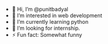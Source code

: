 - 👋 Hi, I’m @punitbadyal
- 👀 I’m interested in web development 
- 🌱 I’m currently learning python 
- 💞️ I’m looking for internship.
- ⚡ Fun fact: Somewhat funny 

<!---
punitbadyal/punitbadyal is a ✨ special ✨ repository because its `README.md` (this file) appears on your GitHub profile.
You can click the Preview link to take a look at your changes.
--->
